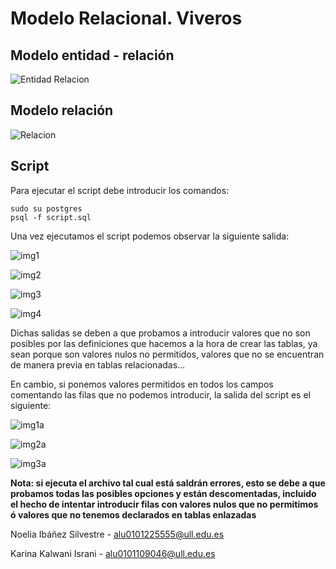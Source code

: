 # Modelo Relacional. Viveros

## Modelo entidad - relación
![Entidad Relacion](https://github.com/kk-2503/postgresql-relationalDB-Viveros/blob/master/pr3.drawio.png)

## Modelo relación
![Relacion](https://github.com/kk-2503/postgresql-relationalDB-Viveros/blob/master/p4Viveros.drawio.png)

## Script
Para ejecutar el script debe introducir los comandos:
```
sudo su postgres
psql -f script.sql
```

Una vez ejecutamos el script podemos observar la siguiente salida:

![img1](https://github.com/kk-2503/postgresql-relationalDB-Viveros/blob/master/1a.jpeg)

![img2](https://github.com/kk-2503/postgresql-relationalDB-Viveros/blob/master/2a.jpeg)

![img3](https://github.com/kk-2503/postgresql-relationalDB-Viveros/blob/master/3a.jpeg)

![img4](https://github.com/kk-2503/postgresql-relationalDB-Viveros/blob/master/4a.jpeg)

Dichas salidas se deben a que probamos a introducir valores que no son posibles por las definiciones que hacemos a la hora de crear las tablas, ya sean porque son valores nulos no permitidos, valores que no se encuentran de manera previa en tablas relacionadas…

En cambio, si ponemos valores permitidos en todos los campos comentando las filas que no podemos introducir, la salida del script es el siguiente:

![img1a](https://github.com/kk-2503/postgresql-relationalDB-Viveros/blob/master/1.jpeg)

![img2a](https://github.com/kk-2503/postgresql-relationalDB-Viveros/blob/master/2.jpeg)

![img3a](https://github.com/kk-2503/postgresql-relationalDB-Viveros/blob/master/3.jpeg)

**Nota: si ejecuta el archivo tal cual está saldrán errores, esto se debe a que probamos todas las posibles opciones y están descomentadas, incluido el hecho de intentar introducir filas con valores nulos que no permitimos ó valores que no tenemos declarados en tablas enlazadas**

Noelia Ibáñez Silvestre - alu0101225555@ull.edu.es

Karina Kalwani Israni - alu0101109046@ull.edu.es
